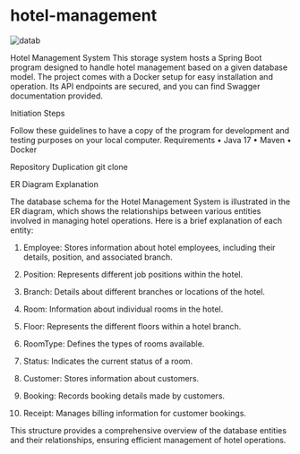 # hotel-management

![datab](https://github.com/Motazy6/hotel-management/assets/109545163/1edbe29f-1a90-477a-9daf-b8a577cb5a75)

Hotel Management System
This storage system hosts a Spring Boot program designed to handle hotel management based on a given database model. The project comes with a Docker setup for easy installation and operation. Its API endpoints are secured, and you can find Swagger documentation provided.


Initiation Steps

Follow these guidelines to have a copy of the program for development and testing purposes on your local computer.
Requirements
  •	Java 17
  •	Maven
  •	Docker


Repository Duplication
	git clone 



ER Diagram Explanation

The database schema for the Hotel Management System is illustrated in the ER diagram, which shows the relationships between various entities involved in managing hotel operations. Here is a brief explanation of each entity:
1.	Employee:
Stores information about hotel employees, including their details, position, and associated branch.

2.	Position:
Represents different job positions within the hotel.

3.	Branch:
Details about different branches or locations of the hotel.

4.	Room:
Information about individual rooms in the hotel.

5.	Floor:
Represents the different floors within a hotel branch.

6.	RoomType:
Defines the types of rooms available.

7.	Status:
Indicates the current status of a room.

8.	Customer:
Stores information about customers.

9.	Booking:
Records booking details made by customers.

10.	Receipt:
Manages billing information for customer bookings.

This structure provides a comprehensive overview of the database entities and their relationships, ensuring efficient management of hotel operations.
